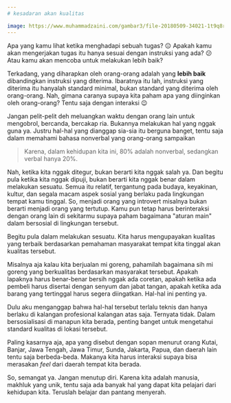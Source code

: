 ```yaml
---
# kesadaran akan kualitas

image: https://www.muhammadzaini.com/gambar3/file-20180509-34021-1t9q8r0.jpg
---
```


Apa yang kamu lihat ketika menghadapi sebuah tugas? 😐 Apakah kamu akan mengerjakan tugas itu hanya sesuai dengan instruksi yang ada? 😕 Atau kamu akan mencoba untuk melakukan lebih baik? 

Terkadang, yang diharapkan oleh orang-orang adalah yang **lebih baik** dibandingkan instruksi yang diterima. Ibaratnya itu lah, instruksi yang diterima itu hanyalah standard minimal, bukan standard yang diterima oleh orang-orang. Nah, gimana caranya supaya kita paham apa yang diinginkan oleh orang-orang? Tentu saja dengan interaksi 😉

Jangan pelit-pelit deh meluangkan waktu dengan orang lain untuk mengobrol, bercanda, bercakap ria. Bukannya melakukan hal yang nggak guna ya. Justru hal-hal yang dianggap sia-sia itu berguna banget, tentu saja dalam memahami bahasa nonverbal yang orang-orang sampaikan 

> Karena, dalam kehidupan kita ini, 80% adalah nonverbal, sedangkan verbal hanya 20%.

Nah, ketika kita nggak ditegur, bukan berarti kita nggak salah ya. Dan begitu pula ketika kita nggak dipuji, bukan berarti kita nggak benar dalam melakukan sesuatu. Semua itu relatif, tergantung pada budaya, keyakinan, kultur, dan segala macam aspek sosial yang berlaku pada lingkungan tempat kamu tinggal. So, menjadi orang yang introvert misalnya bukan berarti menjadi orang yang tertutup. Kamu pun tetap harus berinteraksi dengan orang lain di sekitarmu supaya paham bagaimana "aturan main" dalam bersosial di lingkungan tersebut.

Begitu pula dalam melakukan sesuatu. Kita harus mengupayakan kualitas yang terbaik berdasarkan pemahaman masyarakat tempat kita tinggal akan kualitas tersebut. 

Misalnya aja kalau kita berjualan mi goreng, pahamilah bagaimana sih mi goreng yang berkualitas berdasarkan masyarakat tersebut. Apakah lapaknya harus benar-benar bersih nggak ada coretan, apakah ketika ada pembeli harus disertai dengan senyum dan jabat tangan, apakah ketika ada barang yang tertinggal harus segera diingatkan. Hal-hal ini penting ya.

Dulu aku menganggap bahwa hal-hal tersebut terlalu teknis dan hanya berlaku di kalangan profesional kalangan atas saja. Ternyata tidak. Dalam bersosialisasi di manapun kita berada, penting banget untuk mengetahui standard kualitas di lokasi tersebut.

Paling kasarnya aja, apa yang disebut dengan sopan menurut orang Kutai, Banjar, Jawa Tengah, Jawa Timur, Sunda, Jakarta, Papua, dan daerah lain tentu saja berbeda-beda. Makanya kita harus interaksi supaya bisa merasakan _feel_ dari daerah tempat kita berada.

So, semangat ya. Jangan menutup diri. Karena kita adalah manusia, makhluk yang unik, tentu saja ada banyak hal yang dapat kita pelajari dari kehidupan kita. Teruslah belajar dan pantang menyerah.